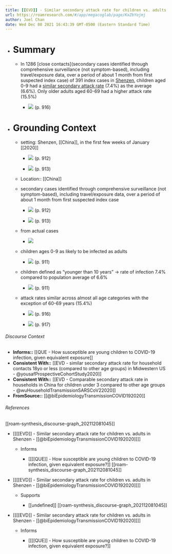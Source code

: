 ```yaml
---
title: [[EVD]] - Similar secondary attack rate for children vs. adults in Shenzen - [[@biEpidemiologyTransmissionCOVID192020]]
url: https://roamresearch.com/#/app/megacoglab/page/KxZbYojmj
author: Joel Chan
date: Wed Dec 08 2021 16:43:39 GMT-0500 (Eastern Standard Time)
---
```


- # **Summary**

    - In 1286 [close contacts](secondary cases identified through comprehensive surveillance (not symptom-based), including travel/exposure data, over a period of about 1 month from first suspected index case) of 391 index cases in [Shenzen](((7w5xklo1l))), children aged 0-9 had a [similar secondary attack rate](((zkioxgne2))) (7.4%) as the average (6.6%). Only older adults aged 60-69 had a higher attack rate (15.5%)

        - ![](https://firebasestorage.googleapis.com/v0/b/firescript-577a2.appspot.com/o/imgs%2Fapp%2Fjoel-covid19%2FxQH9Y4f7-S.png?alt=media&token=a7b1b48a-16ad-4dd5-a90b-15ba71d2cb41) (p. 916)
- # **Grounding Context**

    - setting: Shenzen, [[China]], in the first few weeks of January [[2020]]

        - ![](https://firebasestorage.googleapis.com/v0/b/firescript-577a2.appspot.com/o/imgs%2Fapp%2Fjoel-covid19%2FhdhUnz82JJ.png?alt=media&token=8ae62c07-c073-4529-968d-ab57332eb845) (p. 912)

        - ![](https://firebasestorage.googleapis.com/v0/b/firescript-577a2.appspot.com/o/imgs%2Fapp%2Fjoel-covid19%2F8uV8s1w9Ia.png?alt=media&token=8166d159-d77e-4f71-819f-f370086a0c9b) (p. 913)

    - Location:: [[China]]

    - secondary cases identified through comprehensive surveillance (not symptom-based), including travel/exposure data, over a period of about 1 month from first suspected index case

        - ![](https://firebasestorage.googleapis.com/v0/b/firescript-577a2.appspot.com/o/imgs%2Fapp%2Fjoel-covid19%2FhdhUnz82JJ.png?alt=media&token=8ae62c07-c073-4529-968d-ab57332eb845) (p. 912)

        - ![](https://firebasestorage.googleapis.com/v0/b/firescript-577a2.appspot.com/o/imgs%2Fapp%2Fjoel-covid19%2F8uV8s1w9Ia.png?alt=media&token=8166d159-d77e-4f71-819f-f370086a0c9b) (p. 913)

    - from actual cases

        - ![](https://firebasestorage.googleapis.com/v0/b/firescript-577a2.appspot.com/o/imgs%2Fapp%2Fjoel-covid19%2FT9gUjrEEEw.png?alt=media&token=a2b933ea-c7b2-40b1-b971-a883220f0a26)

    - children ages 0-9 as likely to be infected as adults

        - ![](https://firebasestorage.googleapis.com/v0/b/firescript-577a2.appspot.com/o/imgs%2Fapp%2Fjoel-covid19%2Fhx0rWNPR25.png?alt=media&token=53685864-c442-42cf-b5e6-7bb8701357f0) (p. 911)

    - children defined as “younger than 10 years” -> rate of infection 7.4% compared to population average of 6.6%

        - ![](https://firebasestorage.googleapis.com/v0/b/firescript-577a2.appspot.com/o/imgs%2Fapp%2Fjoel-covid19%2FBZXKUhVt1k.png?alt=media&token=3ec17fe5-bbb6-4b1f-8d96-b6b41aa4b12d) (p. 911)

    - attack rates similar across almost all age categories with the exception of 60-69 years (15.4%)

        - ![](https://firebasestorage.googleapis.com/v0/b/firescript-577a2.appspot.com/o/imgs%2Fapp%2Fjoel-covid19%2FxQH9Y4f7-S.png?alt=media&token=a7b1b48a-16ad-4dd5-a90b-15ba71d2cb41) (p. 916)

        - ![](https://firebasestorage.googleapis.com/v0/b/firescript-577a2.appspot.com/o/imgs%2Fapp%2Fjoel-covid19%2Fcc1Xn8Wy2a.png?alt=media&token=02213e24-70ec-4303-a7f5-637b431c0198) (p. 917)

###### Discourse Context

- **Informs::** [[QUE - How susceptible are young children to COVID-19 infection, given equivalent exposure]]
- **Consistent With::** [[EVD - similar secondary attack rate for household contacts 18yo or less (compared to other age groups) in Midwestern US - @yousafProspectiveCohortStudy2020]]
- **Consistent With::** [[EVD - Comparable secondary attack rate in households in China for children under 3 compared to other age groups - @wuHouseholdTransmissionSARSCoV22020]]
- **FromSource::** [[@biEpidemiologyTransmissionCOVID192020]]

###### References

[[roam-synthesis_discourse-graph_202112081045]]

- [[[[EVD]] - Similar secondary attack rate for children vs. adults in Shenzen - [[@biEpidemiologyTransmissionCOVID192020]]]]

    - Informs

        - [[[[QUE]] - How susceptible are young children to COVID-19 infection, given equivalent exposure?]]
[[roam-synthesis_discourse-graph_202112081045]]

- [[[[EVD]] - Similar secondary attack rate for children vs. adults in Shenzen - [[@biEpidemiologyTransmissionCOVID192020]]]]

    - Supports

        - [[undefined]]
[[roam-synthesis_discourse-graph_202112081045]]

- [[[[EVD]] - Similar secondary attack rate for children vs. adults in Shenzen - [[@biEpidemiologyTransmissionCOVID192020]]]]

    - Informs

        - [[[[QUE]] - How susceptible are young children to COVID-19 infection, given equivalent exposure?]]
